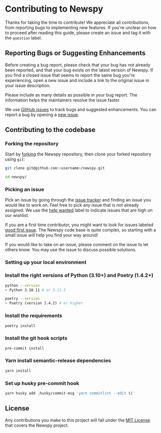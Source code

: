 # Contributing to Newspy

Thanks for taking the time to contribute! We appreciate all contributions, from reporting bugs to implementing new
features.
If you're unclear on how to proceed after reading this guide, please create an issue and tag it with the `question`
label.

## Reporting Bugs or Suggesting Enhancements

Before creating a bug report, please check that your bug has not already been reported, and that your bug exists on the
latest version of Newspy.
If you find a closed issue that seems to report the same bug you're experiencing, open a new issue and include a link to
the original issue in your issue description.

Please include as many details as possible in your bug report. The information helps the maintainers resolve the issue
faster.

We use [GitHub issues](https://github.com/onemoola/newspy/issues) to track bugs and suggested enhancements.
You can report a bug by opening a [new issue](https://github.com/onemoola/newspy/issues/new/choose).

## Contributing to the codebase

### Forking the repository

Start by [forking](https://docs.github.com/en/get-started/quickstart/fork-a-repo) the Newspy repository, then clone your
forked repository using `git`:

```bash
git clone git@github.com:<username>/newspy.git

cd newspy/
```

### Picking an issue

Pick an issue by going through the [issue tracker](https://github.com/onemoola/newspy/issues) and finding an issue you
would like to work on.
Feel free to pick any issue that is not already assigned.
We use the [help wanted](https://github.com/onemoola/newspy/issues?q=is%3Aopen+is%3Aissue+label%3A%22help+wanted%22)
label to indicate issues that are high on our wishlist.

If you are a first time contributor, you might want to look for issues
labeled [good first issue](https://github.com/onemoola/newspy/issues?q=is%3Aopen+is%3Aissue+label%3A%22good+first+issue%22).
The Newspy code base is quite complex, so starting with a small issue will help you find your way around!

If you would like to take on an issue, please comment on the issue to let others know.
You may use the issue to discuss possible solutions.

### Setting up your local environment

### Install the right versions of Python (3.10+) and Poetry (1.4.2+)

```bash
python --version
> Python 3.10.11 # or 3.11.5

poetry --version
> Poetry (version 1.4.2) # or higher
```

### Install the requirements

```bash
poetry install
```

### Install the git hook scripts

```bash
pre-commit install
```

### Yarn install semantic-release dependencies

```bash
yarn install
```

### Set up husky pre-commit hook

```bash
yarn husky add .husky/commit-msg 'yarn commitlint --edit $1'
```

## License

Any contributions you make to this project will fall under the [MIT License](LICENSE) that covers the Newspy project.